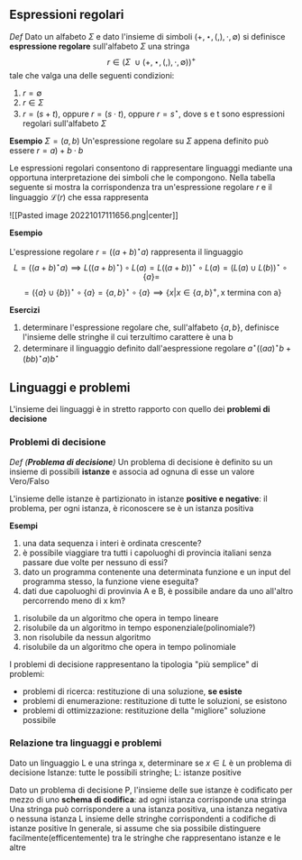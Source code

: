 ## Espressioni regolari

_Def_
Dato un alfabeto $\Sigma$ e dato l'insieme di simboli $(+,\star,(,),\cdot,\emptyset)$ si definisce **espressione regolare** sull'alfabeto $\Sigma$ una stringa
$$r\in(\Sigma\:\cup(+,\star,(,),\cdot,\emptyset))^+$$
tale che valga una delle seguenti condizioni:
1. $r=\emptyset$
2. $r\in\Sigma$
3. $r=(s+t)$, oppure $r=(s\cdot t)$, oppure $r=s^\star$, dove s e t sono espressioni regolari sull'alfabeto $\Sigma$

**Esempio**
$\Sigma=(a,b)$
Un'espressione regolare su $\Sigma$ appena definito può essere $r=a)+b\cdot b$ 

Le espressioni regolari consentono di rappresentare linguaggi mediante una opportuna interpretazione dei simboli che le compongono. Nella tabella seguente si mostra la corrispondenza tra un'espressione regolare $r$ e il linguaggio $\mathcal L(r)$ che essa rappresenta

![[Pasted image 20221017111656.png|center]]

**Esempio**

L'espressione regolare $r=((a+b)^\star a)$ rappresenta il linguaggio
$$L=((a+b)^\star a)\implies L((a+b)^\star)\circ L(a)=L((a+b))^\star\circ L(a)=(L(a)\cup L(b))^\star \circ \left\{a\right\}=$$
$$=(\left\{a\right\}\cup\left\{b\right\})^\star\circ\left\{a\right\}=\left\{a,b\right\}^\star\circ\left\{a\right\}\implies \left \{x|x\in\left\{a,b\right\}^+,\text{x termina con a}\right\}$$

**Esercizi** 

1) determinare l'espressione regolare che, sull'alfabeto $\left\{a,b\right\}$, definisce l'insieme delle stringhe il cui terzultimo carattere è una b
2) determinare il linguaggio definito dall'aespressione regolare $a^\star((aa)^\star b+(bb)^\star a)b^\star$ 

## Linguaggi e problemi

L'insieme dei linguaggi è in stretto rapporto con quello dei **problemi di decisione**

### Problemi di decisione
_Def (**Problema di decisione**)_
Un problema di decisione è definito su un insieme di possibili **istanze** e associa ad ognuna di esse un valore Vero/Falso

L'insieme delle istanze è partizionato in istanze **positive e negative**: il problema, per ogni istanza, è riconoscere se è un istanza positiva


**Esempi**
1) una data sequenza i interi è ordinata crescente?
2) è possibile viaggiare tra tutti i capoluoghi di provincia italiani senza passare due volte per nessuno di essi?
3) dato un programma contenente una determinata funzione e un input del programma stesso, la funzione viene eseguita?
4) dati due capoluoghi di provinvia A e B, è possibile andare da uno all'altro percorrendo meno di x km?

1. risolubile da un algoritmo che opera in tempo lineare
2. risolubile da un algoritmo in tempo esponenziale(polinomiale?)
3. non risolubile da nessun algoritmo
4. risolubile da un algoritmo che opera in tempo polinomiale


I problemi di decisione rappresentano la tipologia "più semplice" di problemi:
- problemi di ricerca: restituzione di una soluzione, **se esiste**
- problemi di enumerazione: restituzione di tutte le soluzioni, se esistono
- problemi di ottimizzazione: restituzione della "migliore" soluzione possibile

### Relazione tra linguaggi e problemi
Dato un linguaggio L e una stringa x, determinare se $x\in L$ è un problema di decisione
Istanze: tutte le possibili stringhe; L: istanze positive

Dato un problema di decisione P, l'insieme delle sue istanze è codificato per mezzo di uno **schema di codifica**: ad ogni istanza corrisponde una stringa
Una stringa può corrispondere a una istanza positiva, una istanza negativa o nessuna istanza
L insieme delle stringhe corrispondenti a codifiche di istanze positive
In generale, si assume che sia possibile distinguere facilmente(efficentemente) tra le stringhe che rappresentano istanze e le altre